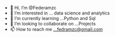 - 👋 Hi, I’m @Federamzc
- 👀 I’m interested in ... data science and analytics
- 🌱 I’m currently learning ...Python and Sql
- 💞️ I’m looking to collaborate on ...Projects
- 📫 How to reach me ...fedramzc@gmail.com

<!---
Federamzc/Federamzc is a ✨ special ✨ repository because its `README.md` (this file) appears on your GitHub profile.
You can click the Preview link to take a look at your changes.
--->
